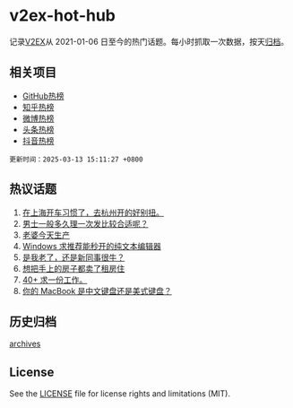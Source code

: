 # v2ex-hot-hub

 记录[V2EX](https://www.v2ex.com/)从 2021-01-06 日至今的热门话题。每小时抓取一次数据，按天[归档](archives)。
 
 ## 相关项目

- [GitHub热榜](https://github.com/lonnyzhang423/github-hot-hub)
- [知乎热榜](https://github.com/lonnyzhang423/zhihu-hot-hub)
- [微博热榜](https://github.com/lonnyzhang423/weibo-hot-hub)
- [头条热榜](https://github.com/lonnyzhang423/toutiao-hot-hub)
- [抖音热榜](https://github.com/lonnyzhang423/douyin-hot-hub)


 `更新时间：2025-03-13 15:11:27 +0800`

## 热议话题

1. [在上海开车习惯了，去杭州开的好别扭。](https://www.v2ex.com/t/1117999)
1. [男士一般多久理一次发比较合适呢？](https://www.v2ex.com/t/1118023)
1. [老婆今天生产](https://www.v2ex.com/t/1118101)
1. [Windows 求推荐能秒开的纯文本编辑器](https://www.v2ex.com/t/1117894)
1. [是我老了，还是新同事很牛？](https://www.v2ex.com/t/1117969)
1. [想把手上的房子都卖了租房住](https://www.v2ex.com/t/1118024)
1. [40+ 求一份工作。](https://www.v2ex.com/t/1117923)
1. [你的 MacBook 是中文键盘还是美式键盘？](https://www.v2ex.com/t/1118002)

## 历史归档

[archives](archives)

## License

See the [LICENSE](LICENSE) file for license rights and limitations (MIT).
